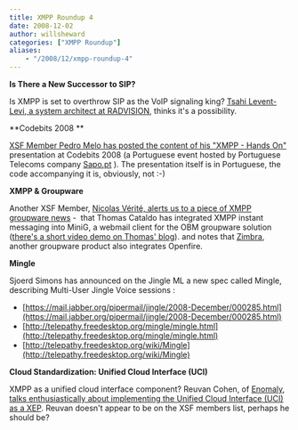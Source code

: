 ```yaml
---
title: XMPP Roundup 4
date: 2008-12-02
author: willsheward
categories: ["XMPP Roundup"]
aliases:
    - "/2008/12/xmpp-roundup-4"
---
```


**Is There a New Successor to SIP?**

Is XMPP is set to overthrow SIP as the VoIP signaling king? [Tsahi Levent-Levi, a system architect at RADVISION](http://blog.radvision.com/voipsurvivor/2008/11/27/is-there-a-new-successor-to-sip/), thinks it's a possibility.

**Codebits 2008 **

[XSF Member Pedro Melo has posted the content of his "XMPP - Hands On"](http://www.simplicidade.org/notes/archives/2008/11/codebits_2008_x.html%20) presentation at Codebits 2008 (a Portuguese event hosted by Portuguese Telecoms company [Sapo.pt](http://www.sapo.pt/) ). The presentation itself is in Portuguese, the code accompanying it is, obviously, not :-)

**XMPP & Groupware**

Another XSF Member, [Nicolas Vérité, alerts us to a piece of XMPP groupware news](http://nyco.wordpress.com/2008/11/27/jabberxmpp-dans-les-groupwares-obm-et-zimbra/) -  that Thomas Cataldo has integrated XMPP instant messaging into MiniG, a webmail client for the OBM groupware solution ([there's a short video demo on Thomas' blog](http://tcataldo.blogspot.com/)). and notes that [Zimbra](http://www.zimbra.com/), another groupware product also integrates Openfire.

**Mingle**

Sjoerd Simons has announced on the Jingle ML a new spec called Mingle, describing Multi-User Jingle Voice sessions :

-   [https://mail.jabber.org/pipermail/jingle/2008-December/000285.html](https://mail.jabber.org/pipermail/jingle/2008-December/000285.html)
-   [http://telepathy.freedesktop.org/mingle/mingle.html](http://telepathy.freedesktop.org/mingle/mingle.html)
-   [http://telepathy.freedesktop.org/wiki/Mingle](http://telepathy.freedesktop.org/wiki/Mingle)

**Cloud Standardization: Unified Cloud Interface (UCI)**

XMPP as a unified cloud interface component? Reuvan Cohen, of [Enomaly](http://www.enomaly.com/), [talks enthusiastically about implementing the Unified Cloud Interface (UCI) as a XEP](http://www.elasticvapor.com/2008/11/cloud-standardization-unified-cloud.html). Reuvan doesn't appear to be on the XSF members list, perhaps he should be?
